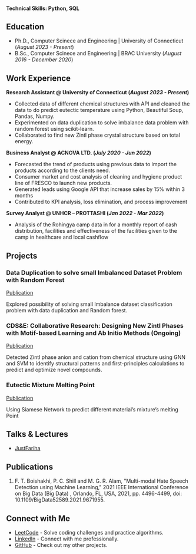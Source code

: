 #### Technical Skills: Python, SQL

## Education
- Ph.D., Computer Scinece and Engineering | University of Connecticut (_August 2023 - Present_)								       	               
- B.Sc., Computer Scinece and Engineering | BRAC University (_August 2016 - December 2020_)

## Work Experience
**Research Assistant @ University of Connecticut (_August 2023 - Present_)**
- Collected data of different chemical structures with API and cleaned the data to do predict eutectic temperature using Python, Beautiful Soup, Pandas, Numpy.
- Experimented on data duplication to solve imbalance data problem with random forest using scikit-learn.
- Collaborated to find new Zintl phase crystal structure based on total energy.

**Business Analyst @ ACNOVA LTD. (_July 2020 - Jun 2022_)**
- Forecasted the trend of products using previous data to import the products according to the clients need.
- Consumer market and cost analysis of cleaning and hygiene product line of FRESCO to launch new products.
- Generated leads using Google API that increase sales by 15% within 3 months
- Contributed to KPI analysis, loss elimination, and process improvement

**Survey Analyst @ UNHCR – PROTTASHI  (_Jan 2022 - Mar 2022_)**
- Analysis of the Rohingya camp data in for a monthly report of cash distribution, facilities and effectiveness of the facilities given to the camp in healthcare and local cashflow
  


## Projects

### Data Duplication to solve small Imbalanced Dataset Problem with Random Forest
[Publication]()

Explored possibility of solving small Imbalance dataset classification problem with data duplication and Random forest.



### CDS&E: Collaborative Research: Designing New Zintl Phases with Motif-based Learning and Ab Initio Methods (Ongoing)
[Publication]()

Detected Zintl phase anion and cation from chemical structure using GNN and SVM to identify
structural patterns and first-principles calculations to predict and optimize novel compounds.

<!--![EEG Band Discovery](/assets/img/eeg_band_discovery.jpeg)-->

### Eutectic Mixture Melting Point 
[Publication]()

Using Siamese Network to predict different material’s mixture’s melting Point

<!--![Bike Study](/assets/img/bike_study.jpeg)-->

## Talks & Lectures

- [JustFariha](https://www.youtube.com/@JustFariha)

## Publications
1. F. T. Boishakhi, P. C. Shill and M. G. R. Alam, "Multi-modal Hate Speech Detection using Machine Learning," 2021 IEEE International Conference on Big Data (Big Data) , Orlando, FL, USA, 2021, pp. 4496-4499, doi: 10.1109/BigData52589.2021.9671955.

## Connect with Me

- [LeetCode](https://leetcode.com/u/fariha123/) - Solve coding challenges and practice algorithms.
- [LinkedIn](https://www.linkedin.com/in/fariha-tahosin-boishakhi/) - Connect with me professionally.
- [GitHub](https://github.com/fariha123) - Check out my other projects.

